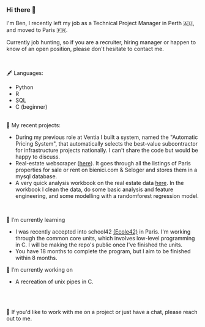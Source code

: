### Hi there 👋

I'm Ben, I recently left my job as a Technical Project Manager in Perth 🇦🇺, and moved to Paris 🇫🇷.

Currently job hunting, so if you are a recruiter, hiring manager or happen to know of an open position, please don't hesitate to contact me.

<br/>

🖋 Languages:
- Python 
- R 
- SQL
- C (beginner)
<br/><br/>

💼 My recent projects:
  - During my previous role at Ventia I built a system, named the "Automatic Pricing System", that automatically selects the best-value subcontractor for infrastructure projects nationally. I can't share the code but would be happy to discuss.
  - Real-estate webscraper ([here](https://github.com/BenjaminHThomas/Paris-RE-Scraper)). It goes through all the listings of Paris properties for sale or rent on bienici.com & Seloger and stores them in a mysql database.
  - A very quick analysis workbook on the real estate data [here](https://github.com/BenjaminHThomas/paris-re-analysis/blob/main/exploration_1.ipynb). In the workbook I clean the data, do some basic analysis and feature engineering, and some modelling with a randomforest regression model.

<br/>

🌱 I’m currently learning
  - I was recently accepted into school42 [(Ecole42)](https://42.fr/en/homepage/) in Paris. I'm working through the common core units, which involves low-level programming in C. I will be making the repo's public once I've finished the units.
  - You have 18 months to complete the program, but I aim to be finished within 8 months.

🔭 I’m currently working on
  - A recreation of unix pipes in C.

<br/><br/>

💬 If you'd like to work with me on a project or just have a chat, please reach out to me.

<!--
**BenjaminHThomas/BenjaminHThomas** is a ✨ _special_ ✨ repository because its `README.md` (this file) appears on your GitHub profile.

Here are some ideas to get you started:

- 🔭 I’m currently working on ...
- 🌱 I’m currently learning ...
- 👯 I’m looking to collaborate on ...
- 🤔 I’m looking for help with ...
- 💬 Ask me about ...
- 📫 How to reach me: ...
- 😄 Pronouns: ...
- ⚡ Fun fact: ...
-->
